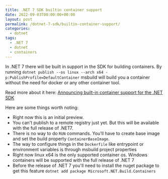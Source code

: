 ```yaml
---
title: .NET 7 SDK builtin container support 
date: 2022-09-03T00:00:00+00:00
layout: post
permalink: /dotnet-7-sdk/builtin-container-support/
categories:
  - dotnet
tags:
  - .NET 7
  - dotnet
  - containers
---
```


In .NET 7 there will be built in support in the SDK for building containers. By running `dotnet publish --os linux --arch x64 -p:PublishProfile=DefaultContainer` msbuild will build you a container without the need for docker or any other container tool.

Read more about it here: [Announcing built-in container support for the .NET SDK](https://devblogs.microsoft.com/dotnet/announcing-builtin-container-support-for-the-dotnet-sdk/)

Here are some things worth noting:

- Right now this is an initial preview.
- You can't publish to a remote registry just yet. But this will be available with the full release of .NET7.
- There is no way to do `RUN` commands. You'll have to create base image and set the build property `ContainerBaseImage`.
- The way to configure things in the `Dockerfile` like entrypoint or environment variables is through msbuild project properties
- Right now linux x64 is the only supported container os. Windows containers will be supported with the full release of .NET 7
- Before the release of .NET 7 you'll need to install the nuget package to get this feature `dotnet add package Microsoft.NET.Build.Containers`

